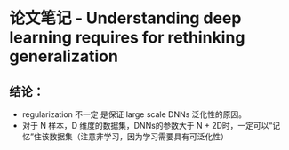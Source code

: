 # 论文笔记 - Understanding deep learning requires for rethinking generalization

## 结论：

* regularization 不一定 是保证 large scale DNNs 泛化性的原因。
* 对于 N 样本，D 维度的数据集，DNNs的参数大于 N + 2D时，一定可以“记忆”住该数据集（注意非学习，因为学习需要具有可泛化性）

